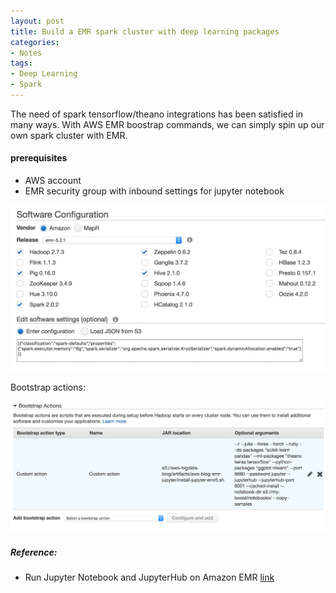 ```yaml
---
layout: post
title: Build a EMR spark cluster with deep learning packages
categories: 
- Notes
tags:
- Deep Learning
- Spark
---
```


The need of spark tensorflow/theano integrations has been satisfied in many ways. With AWS EMR boostrap commands, we can simply spin up our own spark cluster with EMR.

#### prerequisites
- AWS account
- EMR security group with inbound settings for jupyter notebook

<img src="/images/2017-01-17/software_config.png" width="680px" />

Bootstrap actions:

<img src="/images/2017-01-17/bootstrap_actions.png" width="800px" />

##### Reference:
- Run Jupyter Notebook and JupyterHub on Amazon EMR [link](https://aws.amazon.com/blogs/big-data/running-jupyter-notebook-and-jupyterhub-on-amazon-emr/)
